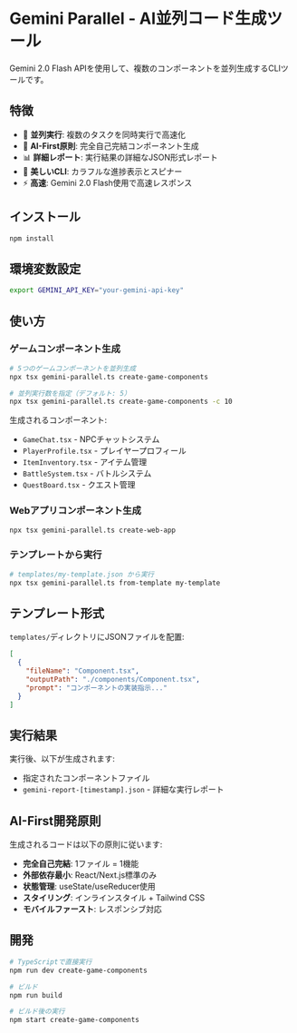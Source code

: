 # Gemini Parallel - AI並列コード生成ツール

Gemini 2.0 Flash APIを使用して、複数のコンポーネントを並列生成するCLIツールです。

## 特徴

- 🚀 **並列実行**: 複数のタスクを同時実行で高速化
- 🎯 **AI-First原則**: 完全自己完結コンポーネント生成
- 📊 **詳細レポート**: 実行結果の詳細なJSON形式レポート
- 🎨 **美しいCLI**: カラフルな進捗表示とスピナー
- ⚡ **高速**: Gemini 2.0 Flash使用で高速レスポンス

## インストール

```bash
npm install
```

## 環境変数設定

```bash
export GEMINI_API_KEY="your-gemini-api-key"
```

## 使い方

### ゲームコンポーネント生成

```bash
# 5つのゲームコンポーネントを並列生成
npx tsx gemini-parallel.ts create-game-components

# 並列実行数を指定（デフォルト: 5）
npx tsx gemini-parallel.ts create-game-components -c 10
```

生成されるコンポーネント:
- `GameChat.tsx` - NPCチャットシステム
- `PlayerProfile.tsx` - プレイヤープロフィール
- `ItemInventory.tsx` - アイテム管理
- `BattleSystem.tsx` - バトルシステム
- `QuestBoard.tsx` - クエスト管理

### Webアプリコンポーネント生成

```bash
npx tsx gemini-parallel.ts create-web-app
```

### テンプレートから実行

```bash
# templates/my-template.json から実行
npx tsx gemini-parallel.ts from-template my-template
```

## テンプレート形式

`templates/`ディレクトリにJSONファイルを配置:

```json
[
  {
    "fileName": "Component.tsx",
    "outputPath": "./components/Component.tsx",
    "prompt": "コンポーネントの実装指示..."
  }
]
```

## 実行結果

実行後、以下が生成されます:
- 指定されたコンポーネントファイル
- `gemini-report-[timestamp].json` - 詳細な実行レポート

## AI-First開発原則

生成されるコードは以下の原則に従います:

- **完全自己完結**: 1ファイル = 1機能
- **外部依存最小**: React/Next.js標準のみ
- **状態管理**: useState/useReducer使用
- **スタイリング**: インラインスタイル + Tailwind CSS
- **モバイルファースト**: レスポンシブ対応

## 開発

```bash
# TypeScriptで直接実行
npm run dev create-game-components

# ビルド
npm run build

# ビルド後の実行
npm start create-game-components
```
